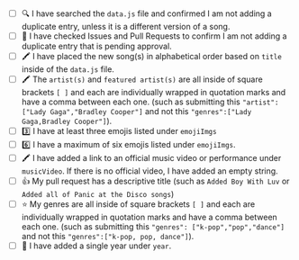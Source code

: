 <!-- You must fill out this to do list for your pull request to be accepted.  If you are adding a new song, please follow the checklist below. Place an [x] (get rid of any spaces) inside each square as you complete each item. This is just to help you double check for any errors that might come up. 🙂 If this pull request is to address something other than adding songs, please delete the text below and write your own description on what you have changed/added to the project. -->

- [ ] 🔍 I have searched the `data.js` file and confirmed I am not adding a duplicate entry, unless it is a different version of a song.
- [ ] 💜 I have checked Issues and Pull Requests to confirm I am not adding a duplicate entry that is pending approval.
- [ ] 🖍️ I have placed the new song(s) in alphabetical order based on `title` inside of the `data.js` file. 
- [ ] 🖍️ The `artist(s)` and `featured artist(s)` are all inside of square brackets `[ ]` and each are individually wrapped in quotation marks and have a comma between each one. (such as submitting this `"artist": ["Lady Gaga","Bradley Cooper"]` and not this `"genres":["Lady Gaga,Bradley Cooper"]`).
- [ ] 3️⃣ I have at least three emojis listed under `emojiImgs`
- [ ] 6️⃣ I have a maximum of six emojis listed under `emojiImgs`.
- [ ] 🖍️ I have added a link to an official music video or performance under `musicVideo`. If there is no official video, I have added an empty string.
- [ ] 👍 My pull request has a descriptive title (such as `Added Boy With Luv` or `Added all of Panic at the Disco songs`)
- [ ] ⭐ My genres are all inside of square brackets `[ ]` and each are individually wrapped in quotation marks and have a comma between each one. (such as submitting this `"genres": ["k-pop","pop","dance"]` and not this `"genres":["k-pop, pop, dance"]`).
- [ ] 📅 I have added a single year under `year`. 

<!-- 👋 If this pull request closes an issue, add the note 'Closes #---' to the bottom of the pull request (replace the --- with the issue number). 

<!-- 👋 If you would like me to Tweet about your contribution, add your Twitter handle to the bottom of this pull request. I will tweet a short summary and a screenshot of what you added. Example tweet: Congrats to @musicalwebdev for contributing to EmojiBops with their first ever pull request by adding Complicated by Avril Lavigne, one of our favorite 2000s hits! 🥳🎵-->

